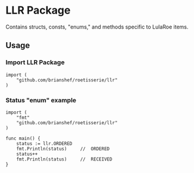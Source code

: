 # LLR Package
Contains structs, consts, "enums," and methods specific to LulaRoe items.

## Usage
### Import LLR Package
```
import (
    "github.com/brianshef/roetisserie/llr"
)
```

### Status "enum" example
```
import (
    "fmt"
    "github.com/brianshef/roetisserie/llr"
)

func main() {
    status := llr.ORDERED
    fmt.Println(status)     //  ORDERED
    status++
    fmt.Println(status)     //  RECEIVED 
}
```
